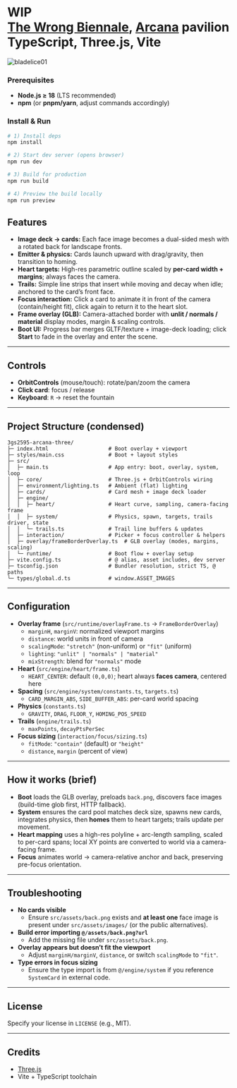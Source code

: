 
# WIP <br> [The Wrong Biennale](https://thewrong.org/), [Arcana](http://a-r-c-a-n-a.moe) pavilion <br> TypeScript, Three.js, Vite


![bladelice01](https://github.com/user-attachments/assets/6f1fce59-f389-473f-b7a3-6cfda048c629)
<!-- clown court as the morning dew settles on the ground so shall the blood of our enemies -->

### Prerequisites
- **Node.js ≥ 18** (LTS recommended)
- **npm** (or **pnpm/yarn**, adjust commands accordingly)

### Install & Run
```bash
# 1) Install deps
npm install

# 2) Start dev server (opens browser)
npm run dev

# 3) Build for production
npm run build

# 4) Preview the build locally
npm run preview
```

## Features

- **Image deck → cards:** Each face image becomes a dual-sided mesh with a rotated back for landscape fronts.
- **Emitter & physics:** Cards launch upward with drag/gravity, then transition to homing.
- **Heart targets:** High-res parametric outline scaled by **per-card width + margins**; always faces the camera.
- **Trails:** Simple line strips that insert while moving and decay when idle; anchored to the card’s front face.
- **Focus interaction:** Click a card to animate it in front of the camera (contain/height fit), click again to return it to the heart slot.
- **Frame overlay (GLB):** Camera-attached border with **unlit / normals / material** display modes, margin & scaling controls.
- **Boot UI:** Progress bar merges GLTF/texture + image-deck loading; click **Start** to fade in the overlay and enter the scene.

---

## Controls

- **OrbitControls** (mouse/touch): rotate/pan/zoom the camera
- **Click card**: focus / release
- **Keyboard**: `R` → reset the fountain

---

## Project Structure (condensed)

```
3gs2595-arcana-three/
├─ index.html                   # Boot overlay + viewport
├─ styles/main.css              # Boot + layout styles
├─ src/
│  ├─ main.ts                   # App entry: boot, overlay, system, loop
│  ├─ core/                     # Three.js + OrbitControls wiring
│  ├─ environment/lighting.ts   # Ambient (flat) lighting
│  ├─ cards/                    # Card mesh + image deck loader
│  ├─ engine/
│  │  ├─ heart/                 # Heart curve, sampling, camera-facing frame
│  │  ├─ system/                # Physics, spawn, targets, trails driver, state
│  │  └─ trails.ts              # Trail line buffers & updates
│  ├─ interaction/              # Picker + focus controller & helpers
│  ├─ overlay/frameBorderOverlay.ts  # GLB overlay (modes, margins, scaling)
│  └─ runtime/                  # Boot flow + overlay setup
├─ vite.config.ts               # @ alias, asset includes, dev server
├─ tsconfig.json                # Bundler resolution, strict TS, @ paths
└─ types/global.d.ts            # window.ASSET_IMAGES
```

---

## Configuration

- **Overlay frame** (`src/runtime/overlayFrame.ts` → `FrameBorderOverlay`)
  - `marginH`, `marginV`: normalized viewport margins
  - `distance`: world units in front of camera
  - `scalingMode`: `"stretch"` (non-uniform) or `"fit"` (uniform)
  - `lighting`: `"unlit" | "normals" | "material"`
  - `mixStrength`: blend for `"normals"` mode
- **Heart** (`src/engine/heart/frame.ts`)
  - `HEART_CENTER`: default `(0,0,0)`; heart always **faces camera**, centered here
- **Spacing** (`src/engine/system/constants.ts`, `targets.ts`)
  - `CARD_MARGIN_ABS`, `SIDE_BUFFER_ABS`: per-card world spacing
- **Physics** (`constants.ts`)
  - `GRAVITY`, `DRAG`, `FLOOR_Y`, `HOMING_POS_SPEED`
- **Trails** (`engine/trails.ts`)
  - `maxPoints`, `decayPtsPerSec`
- **Focus sizing** (`interaction/focus/sizing.ts`)
  - `fitMode`: `"contain"` (default) or `"height"`
  - `distance`, `margin` (percent of view)

---

## How it works (brief)

- **Boot** loads the GLB overlay, preloads `back.png`, discovers face images (build-time glob first, HTTP fallback).
- **System** ensures the card pool matches deck size, spawns new cards, integrates physics, then **homes** them to heart targets; trails update per movement.
- **Heart mapping** uses a high-res polyline + arc-length sampling, scaled to per-card spans; local XY points are converted to world via a camera-facing frame.
- **Focus** animates world → camera-relative anchor and back, preserving pre-focus orientation.

---

## Troubleshooting

- **No cards visible**
  - Ensure `src/assets/back.png` exists and **at least one** face image is present under `src/assets/images/` (or the public alternatives).
- **Build error importing `@/assets/back.png?url`**
  - Add the missing file under `src/assets/back.png`.
- **Overlay appears but doesn’t fit the viewport**
  - Adjust `marginH/marginV`, `distance`, or switch `scalingMode` to `"fit"`.
- **Type errors in focus sizing**
  - Ensure the type import is from `@/engine/system` if you reference `SystemCard` in external code.

---

## License

Specify your license in `LICENSE` (e.g., MIT).  

---

## Credits

- [Three.js](https://threejs.org/)
- Vite + TypeScript toolchain
